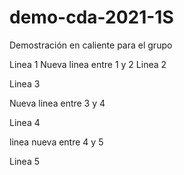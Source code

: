 # demo-cda-2021-1S
Demostración en caliente para el grupo

Linea 1
Nueva linea entre 1 y 2
Linea 2

Linea 3


Nueva linea entre 3 y 4


Linea 4

linea nueva entre 4 y 5

Linea 5